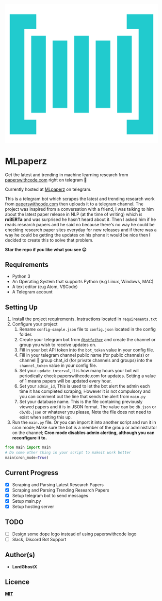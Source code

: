 ![paperswithcode.com logo](img/pwc.png)
# MLpaperz

Get the latest and trending in machine learning research from [paperswithcode.com](https://paperswithcode.com) right on telegram 🙂

Currently hosted at [MLpaperz](https://t.me/MLpaperz) on telegram.

This is a telegram bot which scrapes the latest and trending research work from [paperswithcode.com](https://paperswithcode.com) then uploads it to a telegram channel. The project was inspired from a conversation with a friend, I was talking to him about the latest paper release in NLP (at the time of writing) which is **roBERTa** and was surprised he hasn't heard about it. Then I asked him if he reads research papers and he said no because there's no way he could be checking research paper sites everyday for new releases and if there was a way he could be getting the updates on his phone it would be nice then I decided to create this to solve that problem.

**Star the repo if you like what you see 😉**

## Requirements
* Python 3
* An Operating System that supports Python (e.g Linux, Windows, MAC)
* A text editor (e.g Atom, VSCode)
* A Telegram account

## Setting Up
1. Install the project requirements. Instructions located in `requirements.txt`
2. Configure your project
   1. Rename `config-sample.json` file to `config.json` located in the config folder.
   2. Create your telegram bot from [`@botfather`](https://t.me/botfather) and create the channel or group you wish to receive updates on.
   3. Fill in your bot API token into the `bot_token` value in your config file.
   4. Fill in your telegram channel public name (for public channels) or channel || group chat_id (for private channels and groups) into the `channel_token` value in your config file.
   5. Set your `update_interval`, It is how many hours your bot will periodically check paperswithcode.com for updates. Setting a value of 1 means papers will be updated every hour.
   6. Set your `admin_id`, This is used to let the bot alert the admin each time it has completed scraping; However it is not compulsory and you can comment out the line that sends the alert from `main.py`
   7. Set your database name. This is the file containing previously viewed papers and it is in JSON format. The value can be `db.json` or `db/db.json` or whatever you please, Note the file does not need to exist when setting this up.
3. Run the `main.py` file. Or you can import it into another script and run it in cron mode; Make sure the bot is a member of the group or administrator on the channel; **Cron mode disables admin alerting, although you can reconfigure it to.**
```python
from main import main
# Do some other thing in your script to makeit work better
main(cron_mode=True)
```

## Current Progress
* [x] Scraping and Parsing Latest Research Papers
* [x] Scraping and Parsing Trending Research Papers
* [x] Setup telegram bot to send messages
* [x] Setup main.py
* [x] Setup hosting server

## TODO
* [ ] Design some dope logo instead of using paperswithcode logo
* [ ] Slack, Discord Bot Support

## Author(s)
* **LordGhostX**

## Licence
[**MIT**](https://opensource.org/licenses/MIT)
